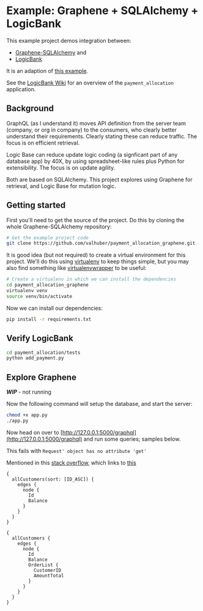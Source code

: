 Example: Graphene + SQLAlchemy + LogicBank
==========================================

This example project demos integration between:

* [Graphene-SQLAlchemy](https://github.com/graphql-python/graphene-sqlalchemy)
and 
* [LogicBank](https://github.com/valhuber/LogicBank)

It is an adaption of [this example](https://github.com/graphql-python/graphene-sqlalchemy/tree/master/examples/flask_sqlalchemy).

See the [LogicBank Wiki](https://github.com/valhuber/LogicBank/wiki/Sample-Project---Allocation) for an overview of the ```payment_allocation``` application.

Background
----------
GraphQL (as I understand it) moves API definition from 
the server team (company, or org in company) to the consumers,
who clearly better understand their requirements.  Clearly
stating these can reduce traffic.  The focus is
on efficient retrieval.

Logic Base can reduce update logic coding (a signficant
part of any database app) by 40X, by using
spreadsheet-like rules plus Python for extensibility.  The
focus is on update agility.

Both are based on SQLAlchemy.  This project explores using
Graphene for retrieval, and Logic Base for mutation logic.

Getting started
---------------

First you'll need to get the source of the project. Do this by cloning the
whole Graphene-SQLAlchemy repository:

```bash
# Get the example project code
git clone https://github.com/valhuber/payment_allocation_graphene.git
```

It is good idea (but not required) to create a virtual environment
for this project. We'll do this using
[virtualenv](http://docs.python-guide.org/en/latest/dev/virtualenvs/)
to keep things simple,
but you may also find something like
[virtualenvwrapper](https://virtualenvwrapper.readthedocs.org/en/latest/)
to be useful:

```bash
# Create a virtualenv in which we can install the dependencies
cd payment_allocation_graphene
virtualenv venv
source venv/bin/activate
```

Now we can install our dependencies:

```bash
pip install -r requirements.txt
```

Verify LogicBank
----------------

```bash
cd payment_allocation/tests
python add_payment.py
```

Explore Graphene
----------------
***WIP*** - not running

Now the following command will setup the database, and start the server:

```bash
chmod +x app.py
./app.py
```


Now head on over to
[http://127.0.0.1:5000/graphql](http://127.0.0.1:5000/graphql)
and run some queries; samples below.

This fails with ```Request' object has no attribute 'get'```

Mentioned in this [stack overflow](https://github.com/graphql-python/graphene-sqlalchemy/issues/130),
which links to [this](https://github.com/graphql-python/graphene-sqlalchemy/issues/286)

```
{
  allCustomers(sort: [ID_ASC]) {
    edges {
      node {
        Id
        Balance
      }
    }
  }
}
```

```
{
  allCustomers {
    edges {
      node {
        Id
        Balance
        OrderList {
          CustomerID
          AmountTotal
        }
      }
    }
  }
}
```
